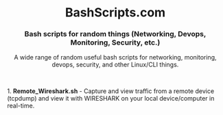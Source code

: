 <h1 align="center">BashScripts.com</h1>

<h3 align="center">Bash scripts for random things (Networking, Devops, Monitoring, Security, etc.)</h3>

  <p align="center">
    A wide range of random useful bash scripts for networking, monitoring, devops, security, and other Linux/CLI things.
    <br />

  </p>
</div>

<br>

<p align="left">
1. <strong>Remote_Wireshark.sh</strong> - Capture and view traffic from a remote device (tcpdump) and view it with WIRESHARK on your local device/computer in real-time. 

</p>

